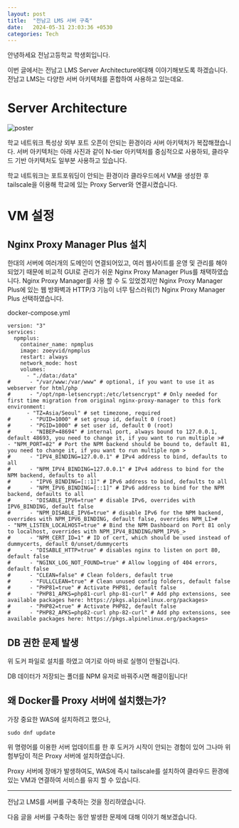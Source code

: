 ```yaml
---
layout: post
title:  "전남고 LMS 서버 구축"
date:   2024-05-31 23:03:36 +0530
categories: Tech
---
```

안녕하세요 전남고등학교 학생회입니다.

이번 글에서는 전남고 LMS Server Architecture에대해 이야기해보도록 하겠습니다. 전남고 LMS는 다양한 서버 아키텍처를 혼합하여 사용하고 있는데요. 

# Server Architecture

![poster](https://img.jeonnam.school/bf920ebfe4fc917101280f531812148bddfdfc263ffb61878e48e991aa64ac47.png)


학교 네트워크 특성상 외부 포트 오픈이 안되는 환경이라 서버 아키텍처가 복잡해졌습니다. 
서버 아키텍처는 아래 사진과 같이 N-tier 아키텍처를 중심적으로 사용하되, 클라우드 기반 아키텍처도 일부분 사용하고 있습니다.

학교 네트워크는 포트포워딩이 안되는  환경이라 클라우드에서 VM을 생성한 후 tailscale을 이용해 학교에 있는 Proxy Server와 연결시켰습니다. 

# VM 설정

## Nginx Proxy Manager Plus 설치

한대의 서버에 여러개의 도메인이 연결되어있고, 여러 웹사이트를 운영 및 관리를 해야 되었기 때문에 비교적 GUI로 관리가 쉬운 Nginx Proxy Manager Plus를 채택하였습니다. Nginx Proxy Manager를 사용 할 수 도 있었겠지만 Nginx Proxy Manager Plus에 있는 웹 방화벽과 HTTP/3 기능이 너무 탐스러워(?) Nginx Proxy Manager Plus 선택하였습니다.

docker-compose.yml
```
version: "3"
services:
  npmplus:
    container_name: npmplus
    image: zoeyvid/npmplus
    restart: always
    network_mode: host
    volumes:
      - "./data:/data"
#      - "/var/www:/var/www" # optional, if you want to use it as webserver for html/php
#      - "/opt/npm-letsencrypt:/etc/letsencrypt" # Only needed for first time migration from original nginx-proxy-manager to this fork    environment:
      - "TZ=Asia/Seoul" # set timezone, required
#      - "PUID=1000" # set group id, default 0 (root)
#      - "PGID=1000" # set user id, default 0 (root)
#      - "NIBEP=48694" # internal port, always bound to 127.0.0.1, default 48693, you need to change it, if you want to run multiple >#      - "NPM_PORT=82" # Port the NPM backend should be bound to, default 81, you need to change it, if you want to run multiple npm >
#      - "IPV4_BINDING=127.0.0.1" # IPv4 address to bind, defaults to all
#      - "NPM_IPV4_BINDING=127.0.0.1" # IPv4 address to bind for the NPM backend, defaults to all
#      - "IPV6_BINDING=[::1]" # IPv6 address to bind, defaults to all
#      - "NPM_IPV6_BINDING=[::1]" # IPv6 address to bind for the NPM backend, defaults to all
#      - "DISABLE_IPV6=true" # disable IPv6, overrides with IPV6_BINDING, default false
#      - "NPM_DISABLE_IPV6=true" # disable IPv6 for the NPM backend, overrides with NPM_IPV6_BINDING, default false, overrides NPM_LI>#      - "NPM_LISTEN_LOCALHOST=true" # Bind the NPM Dashboard on Port 81 only to localhost, overrides with NPM_IPV4_BINDING/NPM_IPV6_>
#      - "NPM_CERT_ID=1" # ID of cert, which should be used instead of dummycerts, default 0/unset/dummycerts
#      - "DISABLE_HTTP=true" # disables nginx to listen on port 80, default false
#      - "NGINX_LOG_NOT_FOUND=true" # Allow logging of 404 errors, default false
#      - "CLEAN=false" # Clean folders, default true
#      - "FULLCLEAN=true" # Clean unused config folders, default false
#      - "PHP81=true" # Activate PHP81, default false
#      - "PHP81_APKS=php81-curl php-81-curl" # Add php extensions, see available packages here: https://pkgs.alpinelinux.org/packages>
#      - "PHP82=true" # Activate PHP82, default false
#      - "PHP82_APKS=php82-curl php-82-curl" # Add php extensions, see available packages here: https://pkgs.alpinelinux.org/packages>

```
## DB 권한 문제 발생
위 도커 파일로 설치를 하였고 여기로 아마 바로 실행이 안될겁니다.

DB 데이터가 저장되는 폴더를 NPM 유저로 바꿔주시면 해결이됩니다!

## 왜 Docker를 Proxy 서버에 설치했는가?

가장 중요한 WAS에 설치하려고 했으나, 
```
sudo dnf update
```
위 명령어를 이용한 서버 업데이트를 한 후 도커가 시작이 안되는 경험이 있어 그나마 위험부담이 적은 Proxy 서버에 설치하였습니다.

Proxy 서버에 장애가 발생하여도, WAS에 즉시 tailscale를 설치하여 클라우드 환경에 있는 VM과 연결하여 서비스를 유지 할 수 있습니다.

<hr>

전남고 LMS를 서버를 구축하는 것을 정리하였습니다.

다음 글을 서버를 구축하는 동안 발생한 문제에 대해 이야기 해보겠습니다.
